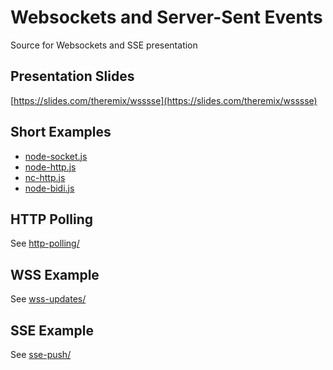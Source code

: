 # Websockets and Server-Sent Events

Source for Websockets and SSE presentation

## Presentation Slides

[https://slides.com/theremix/wsssse](https://slides.com/theremix/wsssse)

## Short Examples

- [node-socket.js](./node-socket.js)
- [node-http.js](./node-http.js)
- [nc-http.js](./nc-http.js)
- [node-bidi.js](./node-bidi.js)

## HTTP Polling

See [http-polling/](./http-polling/)

## WSS Example

See [wss-updates/](./wss-updates/)

## SSE Example

See [sse-push/](./sse-push/)

